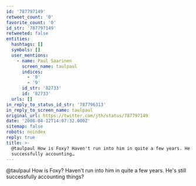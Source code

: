 ```yaml
---
id: '787797149'
retweet_count: '0'
favorite_count: '0'
id_str: '787797149'
retweeted: false
entities:
  hashtags: []
  symbols: []
  user_mentions:
    - name: Paul Saarinen
      screen_name: taulpaul
      indices:
        - '0'
        - '9'
      id_str: '82733'
      id: '82733'
  urls: []
in_reply_to_status_id_str: '787796313'
in_reply_to_screen_name: taulpaul
original_url: https://twitter.com/jth/status/787797149
date: '2008-04-12T14:07:32.000Z'
sitemap: false
robots: noindex
reply: true
title: >-
  @taulpaul How is Foxy? Haven't run into him in quite a few years. He's still
  successfully accounting…
---
```


@taulpaul How is Foxy? Haven't run into him in quite a few years. He's still successfully accounting things?